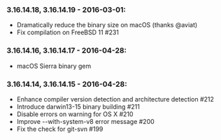 ### 3.16.14.18, 3.16.14.19 - 2016-03-01:

* Dramatically reduce the binary size on macOS (thanks @aviat)
* Fix compilation on FreeBSD 11 #231

### 3.16.14.16, 3.16.14.17 - 2016-04-28:

* macOS Sierra binary gem

### 3.16.14.14, 3.16.14.15 - 2016-04-28:

* Enhance compiler version detection and architecture detection #212
* Introduce darwin13-15 binary building #211
* Disable errors on warning for OS X #210
* Improve --with-system-v8 error message #200
* Fix the check for git-svn #199
